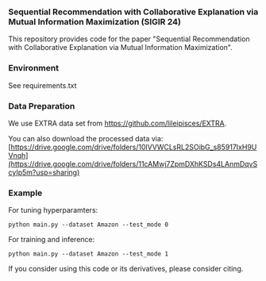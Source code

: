 ### Sequential Recommendation with Collaborative Explanation via Mutual Information Maximization (SIGIR 24)

This repository provides code for the paper "Sequential Recommendation with Collaborative Explanation via Mutual Information Maximization".

### Environment
See requirements.txt

### Data Preparation
We use EXTRA data set from https://github.com/lileipisces/EXTRA.

You can also download the processed data via: [https://drive.google.com/drive/folders/10lVVWCLsRL2SOibG_s85917IxH9UVnqh](https://drive.google.com/drive/folders/11cAMwj7ZpmDXhKSDs4LAnmDqvScyIp5m?usp=sharing)
    



### Example

For tuning hyperparamters: 

    python main.py --dataset Amazon --test_mode 0

For training and inference: 

    python main.py --dataset Amazon --test_mode 1

If you consider using this code or its derivatives, please consider citing.
